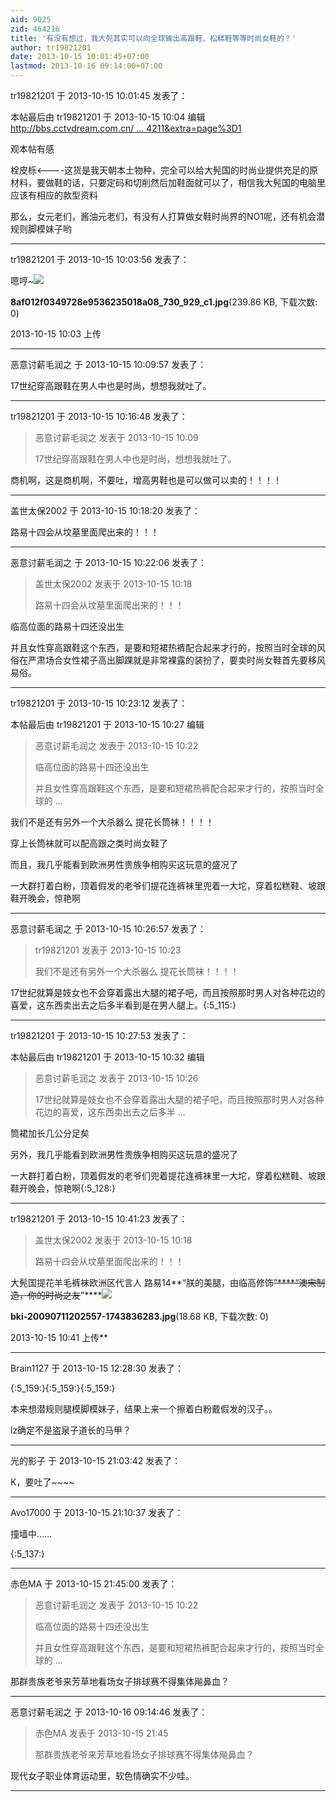 ```yaml
---
aid: 9025
zid: 464216
title: '有没有想过，我大髡其实可以向全球输出高跟鞋、松糕鞋等等时尚女鞋的？'
author: tr19821201
date: 2013-10-15 10:01:45+07:00
lastmod: 2013-10-16 09:14:00+07:00
---
```


tr19821201 于 2013-10-15 10:01:45 发表了：

本帖最后由 tr19821201 于 2013-10-15 10:04 编辑 [http://bbs.cctvdream.com.cn/ ... 4211&extra=page%3D1](http://bbs.cctvdream.com.cn/forum.php?mod=viewthread&tid=464211&extra=page%3D1)

观本帖有感

栓皮栎<----这货是我天朝本土物种，完全可以给大髡国的时尚业提供充足的原材料，要做鞋的话，只要定码和切削然后加鞋面就可以了，相信我大髡国的电脑里应该有相应的款型资料

那么，女元老们，酱油元老们，有没有人打算做女鞋时尚界的NO1呢，还有机会潜规则脚模妹子哟

---------

tr19821201 于 2013-10-15 10:03:56 发表了：

嗯哼~![](https://cdn.jsdelivr.net/gh/lzjluzijie/beichao@main/static/img/100352x2f9ecoo30zc26q0.jpg)



**8af012f0349728e9536235018a08\_730\_929\_c1.jpg**(239.86 KB, 下载次数: 0)



2013-10-15 10:03 上传

---------

恶意讨薪毛润之 于 2013-10-15 10:09:57 发表了：

17世纪穿高跟鞋在男人中也是时尚，想想我就吐了。

---------

tr19821201 于 2013-10-15 10:16:48 发表了：

> 恶意讨薪毛润之 发表于 2013-10-15 10:09
> 
> 17世纪穿高跟鞋在男人中也是时尚，想想我就吐了。



商机啊，这是商机啊，不要吐，增高男鞋也是可以做可以卖的！！！！

---------

盖世太保2002 于 2013-10-15 10:18:20 发表了：

路易十四会从坟墓里面爬出来的！！！

---------

恶意讨薪毛润之 于 2013-10-15 10:22:06 发表了：

> 盖世太保2002 发表于 2013-10-15 10:18
> 
> 路易十四会从坟墓里面爬出来的！！！



临高位面的路易十四还没出生

并且女性穿高跟鞋这个东西，是要和短裙热裤配合起来才行的，按照当时全球的风俗在严肃场合女性裙子高出脚踝就是非常裸露的装扮了，要卖时尚女鞋首先要移风易俗。

---------

tr19821201 于 2013-10-15 10:23:12 发表了：

本帖最后由 tr19821201 于 2013-10-15 10:27 编辑 


> 
> 恶意讨薪毛润之 发表于 2013-10-15 10:22
> 
> 临高位面的路易十四还没出生
> 
> 并且女性穿高跟鞋这个东西，是要和短裙热裤配合起来才行的，按照当时全球的 ...



我们不是还有另外一个大杀器么 提花长筒袜！！！！

穿上长筒袜就可以配高跟之类时尚女鞋了

而且，我几乎能看到欧洲男性贵族争相购买这玩意的盛况了

一大群打着白粉，顶着假发的老爷们提花连裤袜里兜着一大坨，穿着松糕鞋、坡跟鞋开晚会，惊艳啊

---------

恶意讨薪毛润之 于 2013-10-15 10:26:57 发表了：

> tr19821201 发表于 2013-10-15 10:23
> 
> 我们不是还有另外一个大杀器么 提花长筒袜！！！！



17世纪就算是妓女也不会穿着露出大腿的裙子吧，而且按照那时男人对各种花边的喜爱，这东西卖出去之后多半看到是在男人腿上。{:5\_115:}

---------

tr19821201 于 2013-10-15 10:27:53 发表了：

本帖最后由 tr19821201 于 2013-10-15 10:32 编辑 


> 
> 恶意讨薪毛润之 发表于 2013-10-15 10:26
> 
> 17世纪就算是妓女也不会穿着露出大腿的裙子吧，而且按照那时男人对各种花边的喜爱，这东西卖出去之后多半 ...



筒裙加长几公分足矣

另外，我几乎能看到欧洲男性贵族争相购买这玩意的盛况了

一大群打着白粉，顶着假发的老爷们兜着提花连裤袜里一大坨，穿着松糕鞋、坡跟鞋开晚会，惊艳啊{:5\_128:}

---------

tr19821201 于 2013-10-15 10:41:23 发表了：

> 盖世太保2002 发表于 2013-10-15 10:18
> 
> 路易十四会从坟墓里面爬出来的！！！



大髡国提花羊毛裤袜欧洲区代言人 路易14**“朕的美腿，由临高修饰~~~~”****“澳宋制造，你的时尚之友~~~~”****![](https://cdn.jsdelivr.net/gh/lzjluzijie/beichao@main/static/img/104118ccreolfo6fcz6a9l.jpg)



**bki-20090711202557-1743836283.jpg**(18.68 KB, 下载次数: 0)



2013-10-15 10:41 上传**

---------

Brain1127 于 2013-10-15 12:28:30 发表了：

{:5\_159:}{:5\_159:}{:5\_159:}

本来想潜规则腿模脚模妹子，结果上来一个擦着白粉戴假发的汉子。。

lz确定不是盗泉子道长的马甲？

---------

光的影子 于 2013-10-15 21:03:42 发表了：

K，要吐了~~~~

---------

Avo17000 于 2013-10-15 21:10:37 发表了：

撞墙中……

{:5\_137:}

---------

赤色MA 于 2013-10-15 21:45:00 发表了：

> 恶意讨薪毛润之 发表于 2013-10-15 10:22
> 
> 临高位面的路易十四还没出生
> 
> 并且女性穿高跟鞋这个东西，是要和短裙热裤配合起来才行的，按照当时全球的 ...



那群贵族老爷来芳草地看场女子排球赛不得集体飚鼻血？

---------

恶意讨薪毛润之 于 2013-10-16 09:14:46 发表了：

> 赤色MA 发表于 2013-10-15 21:45
> 
> 那群贵族老爷来芳草地看场女子排球赛不得集体飚鼻血？



现代女子职业体育运动里，软色情确实不少哇。

---------


